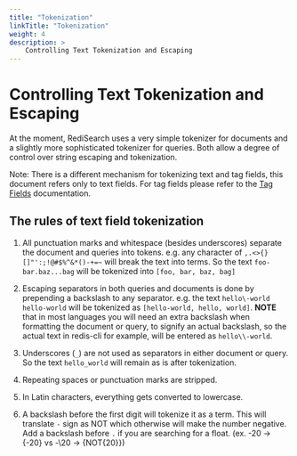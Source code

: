 ```yaml
---
title: "Tokenization"
linkTitle: "Tokenization"
weight: 4
description: >
    Controlling Text Tokenization and Escaping
---
```


# Controlling Text Tokenization and Escaping

At the moment, RediSearch uses a very simple tokenizer for documents and a slightly more sophisticated tokenizer for queries. Both allow a degree of control over string escaping and tokenization. 

Note: There is a different mechanism for tokenizing text and tag fields, this document refers only to text fields. For tag fields please refer to the [Tag Fields](/redisearch/reference/tags) documentation. 

## The rules of text field tokenization

1. All punctuation marks and whitespace (besides underscores) separate the document and queries into tokens. e.g. any character of `,.<>{}[]"':;!@#$%^&*()-+=~` will break the text into terms.  So the text `foo-bar.baz...bag` will be tokenized into `[foo, bar, baz, bag]`

2. Escaping separators in both queries and documents is done by prepending a backslash to any separator. e.g. the text `hello\-world hello-world` will be tokenized as `[hello-world, hello, world]`. **NOTE** that in most languages you will need an extra backslash when formatting the document or query, to signify an actual backslash, so the actual text in redis-cli for example, will be entered as `hello\\-world`. 

3. Underscores (`_`) are not used as separators in either document or query. So the text `hello_world` will remain as is after tokenization. 

4. Repeating spaces or punctuation marks are stripped. 

5. In Latin characters, everything gets converted to lowercase. 

6. A backslash before the first digit will tokenize it as a term. This will translate `-` sign as NOT which otherwise will make the number negative. Add a backslash before `.` if you are searching for a float. (ex. -20 -> {-20} vs -\20 -> {NOT{20}})
